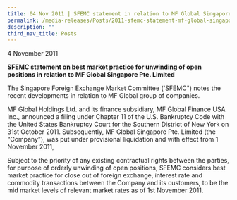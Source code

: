 ```yaml
---
title: 04 Nov 2011 | SFEMC statement in relation to MF Global Singapore
permalink: /media-releases/Posts/2011-sfemc-statement-mf-global-singapore/
description: ""
third_nav_title: Posts
---
```

4 November 2011

**SFEMC statement on best market practice for unwinding of open positions in relation to MF Global Singapore Pte. Limited**

The Singapore Foreign Exchange Market Committee ('SFEMC") notes the recent developments in relation to MF Global group of companies.

MF Global Holdings Ltd. and its finance subsidiary, MF Global Finance USA Inc., announced a filing under Chapter 11 of the U.S. Bankruptcy Code with the United States Bankruptcy Court for the Southern District of New York on 31st October 2011. Subsequently, MF Global Singapore Pte. Limited (the “Company”), was put under provisional liquidation and with effect from 1 November 2011,
  

Subject to the priority of any existing contractual rights between the parties, for purpose of orderly unwinding of open positions, SFEMC considers best market practice for close out of foreign exchange, interest rate and commodity transactions between the Company and its customers, to be the mid market levels of relevant market rates as of 1st November 2011.